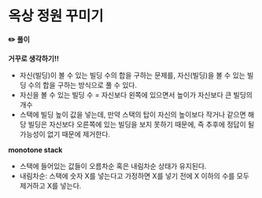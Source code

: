 # 옥상 정원 꾸미기

**✏️ 풀이**

**거꾸로 생각하기!!**

- 자신(빌딩)이 볼 수 있는 빌딩 수의 합을 구하는 문제를, 자신(빌딩)을 볼 수 있는 빌딩 수의 합을 구하는 방식으로 풀 수 있다.
- 자신을 볼 수 있는 빌딩 수 = 자신보다 왼쪽에 있으면서 높이가 자신보다 큰 빌딩의 개수
- 스택에 빌딩 높이 값을 넣는데, 만약 스택의 탑이 자신의 높이보다 작거나 같으면 해당 빌딩은 자신보다 오른쪽에 있는 빌딩을 보지 못하기 때문에, 즉 추후에 정답이 될 가능성이 없기 때문에 제거한다.

**monotone stack**
- 스택에 들어있는 값들이 오름차순 혹은 내림차순 상태가 유지된다.
- 내림차순: 스택에 숫자 X를 넣는다고 가정하면 X를 넣기 전에 X 이하의 수를 모두 제거하고 X를 넣는다.
